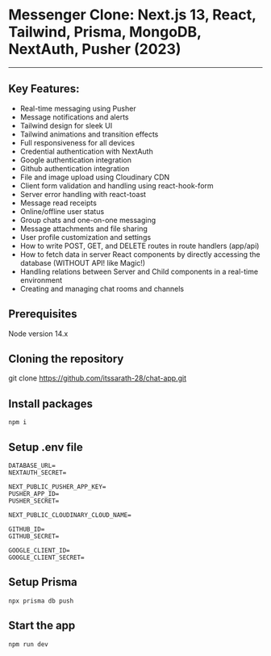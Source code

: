 # Messenger Clone: Next.js 13, React, Tailwind, Prisma, MongoDB, NextAuth, Pusher (2023)
___

## Key Features:

+ Real-time messaging using Pusher
+ Message notifications and alerts
+ Tailwind design for sleek UI
+ Tailwind animations and transition effects
+ Full responsiveness for all devices
+ Credential authentication with NextAuth
+ Google authentication integration
+ Github authentication integration
+ File and image upload using Cloudinary CDN
+ Client form validation and handling using react-hook-form
+ Server error handling with react-toast
+ Message read receipts
+ Online/offline user status
+ Group chats and one-on-one messaging
+ Message attachments and file sharing
+ User profile customization and settings
+ How to write POST, GET, and DELETE routes in route handlers (app/api)
+ How to fetch data in server React components by directly accessing the database (WITHOUT API! like Magic!)
+ Handling relations between Server and Child components in a real-time environment
+ Creating and managing chat rooms and channels

## Prerequisites
Node version 14.x

## Cloning the repository
git clone https://github.com/itssarath-28/chat-app.git

## Install packages
```
npm i
```

## Setup .env file
```
DATABASE_URL=
NEXTAUTH_SECRET=

NEXT_PUBLIC_PUSHER_APP_KEY=
PUSHER_APP_ID=
PUSHER_SECRET=

NEXT_PUBLIC_CLOUDINARY_CLOUD_NAME=

GITHUB_ID=
GITHUB_SECRET=

GOOGLE_CLIENT_ID=
GOOGLE_CLIENT_SECRET=
```

## Setup Prisma
```
npx prisma db push
```

## Start the app
```
npm run dev
```
